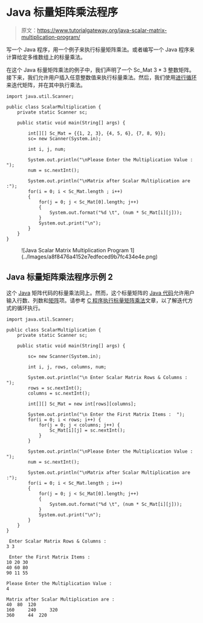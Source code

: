 # Java 标量矩阵乘法程序

> 原文：<https://www.tutorialgateway.org/java-scalar-matrix-multiplication-program/>

写一个 Java 程序，用一个例子来执行标量矩阵乘法。或者编写一个 Java 程序来计算给定多维数组上的标量乘法。

在这个 Java 标量矩阵乘法的例子中，我们声明了一个 Sc_Mat 3 * 3 整数矩阵。接下来，我们允许用户插入任意整数值来执行标量乘法。然后，我们使用[进行循环](https://www.tutorialgateway.org/java-for-loop/)来迭代矩阵，并在其中执行乘法。

```
import java.util.Scanner;

public class ScalarMultiplication {
	private static Scanner sc;

	public static void main(String[] args) {

		int[][] Sc_Mat = {{1, 2, 3}, {4, 5, 6}, {7, 8, 9}};
		sc= new Scanner(System.in);

		int i, j, num;

		System.out.println("\nPlease Enter the Multiplication Value :  ");
		num = sc.nextInt();

		System.out.println("\nMatrix after Scalar Multiplication are :");
		for(i = 0; i < Sc_Mat.length ; i++)
		{
			for(j = 0; j < Sc_Mat[0].length; j++)
			{
				System.out.format("%d \t", (num * Sc_Mat[i][j]));
			}
			System.out.print("\n");
		}
	}
}
```

<figure class="wp-block-image size-large">![Java Scalar Matrix Multiplication Program 1](../Images/a8f8476a4152e7edfeced9b7fc434e4e.png)</figure>

## Java 标量矩阵乘法程序示例 2

这个 [Java](https://www.tutorialgateway.org/java-tutorial/) 矩阵代码的标量乘法同上。然而，这个标量矩阵的 [Java 代码](https://www.tutorialgateway.org/learn-java-programs/)允许用户输入行数、列数和[矩阵](https://www.tutorialgateway.org/two-dimensional-array-in-java/)项。请参考 [C 程序执行标量矩阵乘法](https://www.tutorialgateway.org/c-program-to-perform-scalar-matrix-multiplication/)文章，以了解迭代方式的循环执行。

```
import java.util.Scanner;

public class ScalarMultiplication {
	private static Scanner sc;

	public static void main(String[] args) {

		sc= new Scanner(System.in);

		int i, j, rows, columns, num;

		System.out.println("\n Enter Scalar Matrix Rows & Columns :  ");
		rows = sc.nextInt();
		columns = sc.nextInt();

		int[][] Sc_Mat = new int[rows][columns];

		System.out.println("\n Enter the First Matrix Items :  ");
		for(i = 0; i < rows; i++) {
			for(j = 0; j < columns; j++) {
				Sc_Mat[i][j] = sc.nextInt();
			}		
		}

		System.out.println("\nPlease Enter the Multiplication Value :  ");
		num = sc.nextInt();

		System.out.println("\nMatrix after Scalar Multiplication are :");
		for(i = 0; i < Sc_Mat.length ; i++)
		{
			for(j = 0; j < Sc_Mat[0].length; j++)
			{
				System.out.format("%d \t", (num * Sc_Mat[i][j]));
			}
			System.out.print("\n");
		}
	}
}
```

```
 Enter Scalar Matrix Rows & Columns :  
3 3

 Enter the First Matrix Items :  
10 20 30
40 60 80
90 11 55

Please Enter the Multiplication Value :  
4

Matrix after Scalar Multiplication are :
40 	80 	120 	
160 	240 	320 	
360 	44 	220 
```